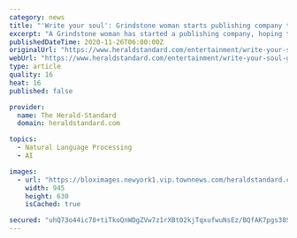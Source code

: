 ```yaml
---
category: news
title: "'Write your soul': Grindstone woman starts publishing company to give voice to writers"
excerpt: "A Grindstone woman has started a publishing company, hoping to give a voice to writers. Oprelle.com, the vision of Dr. Karen Croftcheck, As a former teacher at Geibel Catholic Junior-Senior High School,"
publishedDateTime: 2020-11-26T06:00:00Z
originalUrl: "https://www.heraldstandard.com/entertainment/write-your-soul-grindstone-woman-starts-publishing-company-to-give-voice-to-writers/article_56ba5323-1e16-5c43-b420-545aad4f5c20.html"
webUrl: "https://www.heraldstandard.com/entertainment/write-your-soul-grindstone-woman-starts-publishing-company-to-give-voice-to-writers/article_56ba5323-1e16-5c43-b420-545aad4f5c20.html"
type: article
quality: 16
heat: 16
published: false

provider:
  name: The Herald-Standard
  domain: heraldstandard.com

topics:
  - Natural Language Processing
  - AI

images:
  - url: "https://bloximages.newyork1.vip.townnews.com/heraldstandard.com/content/tncms/assets/v3/editorial/6/fd/6fdc550f-6963-54e5-bbe8-fda7404a2c49/5fbd06a704bdc.image.jpg?resize=945%2C630"
    width: 945
    height: 630
    isCached: true

secured: "uhQ73o44ic78+tiTkoQnWDgZVw7z1rXBt02kjTqxufwuNsEz/BQfAK7pgs38SqU3bzYgqnjc3ga3APzKbMqtyOaDhDCA7R2nvd4eKLwZ95AEIS64ZUxPpnOaHMYmkjk/r6iAocqEOTEn93EqibFXZCvrUL8nyxDXmYsDu2EcBXJG0hgD4CZ3xnoqNSLBSG+0ntX5Z9z8k/Alv+hDcfZc9EGAmoZW+vxp0g1QBHSr8hrMAIqDCA7p0nt+4p5KnUZn8Zp69k80DFl4iEiym3LfynLhS7IAY3lHJNrDdyhWSQl7JSUKNFD+3/mkSk1BLrsnauNr7kFeR4YpeFDupKzwtLh2bOrBEADwJUyqR++Vn3c=;3pZ0Nhmel1utb+zL0DmzrA=="
---
```


